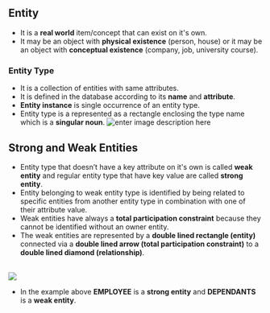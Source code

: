 ## **Entity** 
* It is a **real world** item/concept that can exist on it's own.
*  It may be an object with **physical existence** (person, house) 
   or it may be an object with **conceptual existence** (company,
   job, university course).
### Entity Type
* It is a collection of entities with same attributes.
* It is defined in the database according to its **name** and **attribute**.
* **Entity instance** is single occurrence of an entity type. 
* Entity type is a represented as a rectangle enclosing the type name which is a **singular noun**.
![enter image description here](http://i.imgur.com/jWbv08J.png)

## **Strong and Weak Entities**

* Entity type that doesn’t have a key attribute on it's own is called **weak entity** and regular entity type that have key value are called **strong entity**.
* Entity belonging to weak entity type is identified by being related to specific entities from another entity type in combination with one of their attribute value.
* Weak entities have always a **total participation constraint** because they cannot be identified without an owner entity.
* The weak entities are represented by a **double lined rectangle (entity)** connected via a **double lined arrow (total participation constraint)** to a **double lined diamond (relationship)**.
<br>
  <img src ="http://i.imgur.com/KnSBVfg.png">
  
* In the example above **EMPLOYEE** is a **strong entity** and **DEPENDANTS** is a **weak entity**.